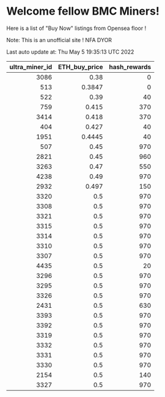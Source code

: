 # Welcome fellow BMC Miners!
Here is a list of "Buy Now" listings from Opensea floor !

Note: This is an unofficial site ! NFA DYOR


Last auto update at: Thu May  5 19:35:13 UTC 2022


|   ultra_miner_id |   ETH_buy_price |   hash_rewards |
|-----------------:|----------------:|---------------:|
|             3086 |          0.38   |              0 |
|              513 |          0.3847 |              0 |
|              522 |          0.39   |             40 |
|              759 |          0.415  |            370 |
|             3414 |          0.418  |            370 |
|              404 |          0.427  |             40 |
|             1951 |          0.4445 |             40 |
|              507 |          0.45   |            970 |
|             2821 |          0.45   |            960 |
|             3263 |          0.47   |            550 |
|             4238 |          0.49   |            970 |
|             2932 |          0.497  |            150 |
|             3320 |          0.5    |            970 |
|             3308 |          0.5    |            970 |
|             3321 |          0.5    |            970 |
|             3315 |          0.5    |            970 |
|             3314 |          0.5    |            970 |
|             3310 |          0.5    |            970 |
|             3307 |          0.5    |            970 |
|             4435 |          0.5    |             20 |
|             3296 |          0.5    |            970 |
|             3295 |          0.5    |            970 |
|             3326 |          0.5    |            970 |
|             2431 |          0.5    |            630 |
|             3393 |          0.5    |            970 |
|             3392 |          0.5    |            970 |
|             3319 |          0.5    |            970 |
|             3332 |          0.5    |            970 |
|             3331 |          0.5    |            970 |
|             3330 |          0.5    |            970 |
|             2154 |          0.5    |            140 |
|             3327 |          0.5    |            970 |